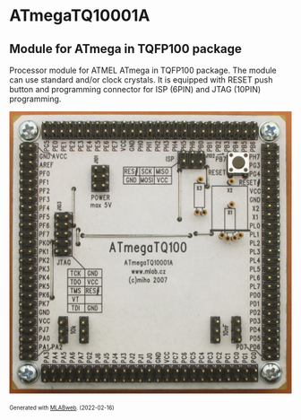 <!--- PrjInfo ---> <!--- Please remove this line after manually editing --->
<!--- 00a56be08b96043df9e37d6aff7b6990 --->
<!--- Created:2022-02-16 21:54:55.895820: ---> 
<!--- Author:: ---> 
<!--- AuthorEmail:: ---> 
<!--- Tags:: ---> 
<!--- Ust:: ---> 
<!--- Label --->
<!--- ELabel ---> 
<!--- Name:ATmegaTQ10001A: --->
# ATmegaTQ10001A
<!--- LongName --->
## Module for ATmega in TQFP100 package
<!--- ELongName ---> 

<!--- Lead --->
Processor module for ATMEL ATmega in TQFP100 package. The module can use standard and/or clock crystals. It is equipped with RESET push button and programming connector for ISP (6PIN) and JTAG (10PIN) programming.
<!--- ELead ---> 

![ATmegaTQ10001A](doc/img/ATmegaTQ10001A_top.jpg) 


<!--- Description --->
<!--- EDescription --->
<!--- Content --->
<!--- EContent --->
<sub><sup> Generated with [MLABweb](https://github.com/MLAB-project/MLABweb). (2022-02-16)</sup></sub>